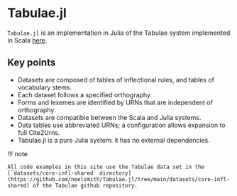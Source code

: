# Tabulae.jl

`Tabulae.jl` is an implementation in Julia of the Tabulae system implemented in Scala [here](https://github.com/neelsmith/tabulae).

## Key points

- Datasets are composed of tables of inflectional rules, and tables of vocabulary stems.
- Each dataset follows a specified orthography.
- Forms and lexemes are identified by URNs that are independent of orthography.
- Datasets are compatible between the Scala and Julia systems.
- Data tables use abbreviated URNs; a configuration allows expansion to full Cite2Urns.
- Tabulae.jl is a pure Julia system: it has no external dependencies.



!!! note

    All code examples in this site use the Tabulae data set in the [`datasets/core-infl-shared` directory](https://github.com/neelsmith/Tabulae.jl/tree/main/datasets/core-infl-shared) of the Tabulae github repository.
